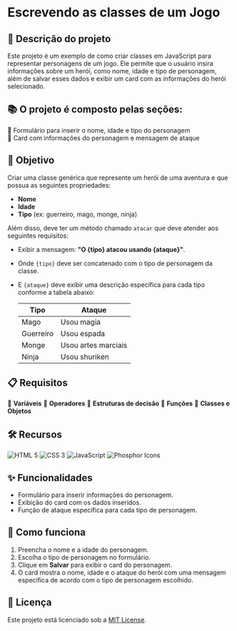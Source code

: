 # Escrevendo as classes de um Jogo

## 🚀 Descrição do projeto 
Este projeto é um exemplo de como criar classes em JavaScript para representar personagens de um jogo. Ele permite que o usuário insira informações sobre um herói, como nome, idade e tipo de personagem, além de salvar esses dados e exibir um card com as informações do herói selecionado.

## 📚 O projeto é composto pelas seções:  
🔸 Formulário para inserir o nome, idade e tipo do personagem   
🔸 Card com informações do personagem e mensagem de ataque  

## 🎯 Objetivo
Criar uma classe genérica que represente um herói de uma aventura e que possua as seguintes propriedades:

- **Nome**
- **Idade**
- **Tipo** (ex: guerreiro, mago, monge, ninja)

Além disso, deve ter um método chamado `atacar` que deve atender aos seguintes requisitos:

- Exibir a mensagem: **"O {tipo} atacou usando {ataque}"**.
- Onde `{tipo}` deve ser concatenado com o tipo de personagem da classe.
- E `{ataque}` deve exibir uma descrição específica para cada tipo conforme a tabela abaixo:

  | Tipo      | Ataque                 |
  | --------- | ---------------------- |
  | Mago      | Usou magia             |
  | Guerreiro | Usou espada            |
  | Monge     | Usou artes marciais    |
  | Ninja     | Usou shuriken          |

## 📋 Requisitos
🔹 **Variáveis** 🔹 **Operadores** 🔹 **Estruturas de decisão** 🔹 **Funções** 🔹 **Classes e Objetos**  

## 🛠️ Recursos
![HTML 5](https://img.shields.io/badge/HTML5-333333?style=for-the-badge&logo=html5)
![CSS 3](https://img.shields.io/badge/CSS3-333333?style=for-the-badge&logo=css3&logoColor=1572B6)
![JavaScript](https://img.shields.io/badge/JavaScript-333333?style=for-the-badge&logo=javascript)
![Phosphor Icons](https://img.shields.io/badge/Phosphor_Icons-333333?style=for-the-badge&logo=phosphoricons)  

## ✨ Funcionalidades 
- Formulário para inserir informações do personagem.
- Exibição do card com os dados inseridos.
- Função de ataque específica para cada tipo de personagem.

## 📝 Como funciona
1. Preencha o nome e a idade do personagem.
2. Escolha o tipo de personagem no formulário.
3. Clique em **Salvar** para exibir o card do personagem.
4. O card mostra o nome, idade e o ataque do herói com uma mensagem específica de acordo com o tipo de personagem escolhido.

## 📜 Licença  
Este projeto está licenciado sob a [MIT License](https://github.com/fernandatollotti/bootcamp-gft-dio?tab=MIT-1-ov-file).
